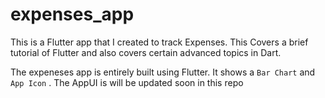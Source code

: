 # expenses_app
This is a Flutter app that   I created to track Expenses. This Covers a brief tutorial of Flutter and also covers certain advanced topics in Dart.

The expeneses app is entirely built using Flutter. It shows a ```Bar Chart``` and ```App Icon``` .
The AppUI is will be updated soon in this repo
